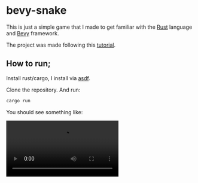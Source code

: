 # bevy-snake
This is just a simple game that I made to get familiar with the [Rust](https://www.rust-lang.org) language and [Bevy](https://bevyengine.org) framework.

The project was made following this [tutorial](https://mbuffett.com/posts/bevy-snake-tutorial/).

## How to run;

Install rust/cargo, I install via [asdf](https://github.com/code-lever/asdf-rust).

Clone the repository.
And run:
```sh
cargo run
```

You should see something like:

![game video](https://mbuffett.com/bevy_snake/new_gifs/game_over.mp4)
